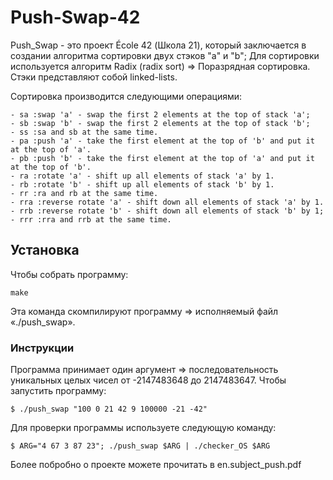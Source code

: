 # Push-Swap-42

Push_Swap - это проект École 42 (Школа 21), который заключается в создании алгоритма сортировки двух стэков "a" и "b";
Для сортировки используется алгоритм Radix (radix sort) => Поразрядная сортировка.
Стэки представляют собой linked-lists.

Сортировка производится следующими операциями:
```
- sa :swap 'a' - swap the first 2 elements at the top of stack 'a';
- sb :swap 'b' - swap the first 2 elements at the top of stack 'b';
- ss :sa and sb at the same time.
- pa :push 'a' - take the first element at the top of 'b' and put it at the top of 'a'.
- pb :push 'b' - take the first element at the top of 'a' and put it at the top of 'b'.
- ra :rotate 'a' - shift up all elements of stack 'a' by 1.
- rb :rotate 'b' - shift up all elements of stack 'b' by 1.
- rr :ra and rb at the same time.
- rra :reverse rotate 'a' - shift down all elements of stack 'a' by 1.
- rrb :reverse rotate 'b' - shift down all elements of stack 'b' by 1;
- rrr :rra and rrb at the same time.
```

## Установка

Чтобы собрать программу:
```
make
```
Эта команда скомпилируют программу => исполняемый файл «./push_swap».

### Инструкции
Программа принимает один аргумент => последовательность уникальных целых чисел от -2147483648 до 2147483647.
Чтобы запустить программу:
```
$ ./push_swap "100 0 21 42 9 100000 -21 -42"
```

Для проверки программы используете следующую команду:
```
$ ARG="4 67 3 87 23"; ./push_swap $ARG | ./checker_OS $ARG
```
Более побробно о проекте можете прочитать в en.subject_push.pdf

